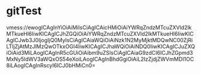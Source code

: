 # gitTest
vmess://ewogICAgInYiOiAiMiIsCiAgICAicHMiOiAiYWRqZndzMTcuZXVld2lkMTkueHl6IiwKICAgICJhZGQiOiAiYWRqZndzMTcuZXVld2lkMTkueHl6IiwKICAgICJwb3J0IjogIjQ0MyIsCiAgICAiaWQiOiAiNzk1N2MyMjktMDQwNC00ZjRiLTljZjAtMzJlMzQwOTkxOGI4IiwKICAgICJhaWQiOiAiNDQ0IiwKICAgICJuZXQiOiAid3MiLAogICAgInR5cGUiOiAibm9uZSIsCiAgICAiaG9zdCI6ICJhZGpmd3MxNy5ldWV3aWQxOS54eXoiLAogICAgInBhdGgiOiAiL2IzZjdjZWVmMDI1OC8iLAogICAgInRscyI6ICJ0bHMiCn0=
